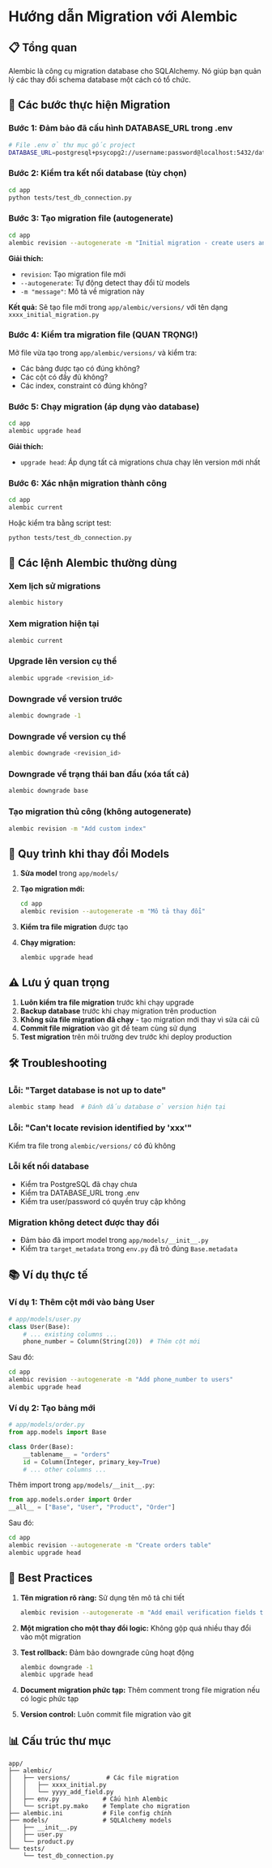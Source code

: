 # Hướng dẫn Migration với Alembic

## 📋 Tổng quan

Alembic là công cụ migration database cho SQLAlchemy. Nó giúp bạn quản lý các thay đổi schema database một cách có tổ chức.

## 🚀 Các bước thực hiện Migration

### Bước 1: Đảm bảo đã cấu hình DATABASE_URL trong .env

```bash
# File .env ở thư mục gốc project
DATABASE_URL=postgresql+psycopg2://username:password@localhost:5432/database_name
```

### Bước 2: Kiểm tra kết nối database (tùy chọn)

```bash
cd app
python tests/test_db_connection.py
```

### Bước 3: Tạo migration file (autogenerate)

```bash
cd app
alembic revision --autogenerate -m "Initial migration - create users and products tables"
```

**Giải thích:**

- `revision`: Tạo migration file mới
- `--autogenerate`: Tự động detect thay đổi từ models
- `-m "message"`: Mô tả về migration này

**Kết quả:** Sẽ tạo file mới trong `app/alembic/versions/` với tên dạng `xxxx_initial_migration.py`

### Bước 4: Kiểm tra migration file (QUAN TRỌNG!)

Mở file vừa tạo trong `app/alembic/versions/` và kiểm tra:

- Các bảng được tạo có đúng không?
- Các cột có đầy đủ không?
- Các index, constraint có đúng không?

### Bước 5: Chạy migration (áp dụng vào database)

```bash
cd app
alembic upgrade head
```

**Giải thích:**

- `upgrade head`: Áp dụng tất cả migrations chưa chạy lên version mới nhất

### Bước 6: Xác nhận migration thành công

```bash
cd app
alembic current
```

Hoặc kiểm tra bằng script test:

```bash
python tests/test_db_connection.py
```

## 📝 Các lệnh Alembic thường dùng

### Xem lịch sử migrations

```bash
alembic history
```

### Xem migration hiện tại

```bash
alembic current
```

### Upgrade lên version cụ thể

```bash
alembic upgrade <revision_id>
```

### Downgrade về version trước

```bash
alembic downgrade -1
```

### Downgrade về version cụ thể

```bash
alembic downgrade <revision_id>
```

### Downgrade về trạng thái ban đầu (xóa tất cả)

```bash
alembic downgrade base
```

### Tạo migration thủ công (không autogenerate)

```bash
alembic revision -m "Add custom index"
```

## 🔄 Quy trình khi thay đổi Models

1. **Sửa model** trong `app/models/`
2. **Tạo migration mới:**

   ```bash
   cd app
   alembic revision --autogenerate -m "Mô tả thay đổi"
   ```

3. **Kiểm tra file migration** được tạo
4. **Chạy migration:**

   ```bash
   alembic upgrade head
   ```

## ⚠️ Lưu ý quan trọng

1. **Luôn kiểm tra file migration** trước khi chạy upgrade
2. **Backup database** trước khi chạy migration trên production
3. **Không sửa file migration đã chạy** - tạo migration mới thay vì sửa cái cũ
4. **Commit file migration** vào git để team cùng sử dụng
5. **Test migration** trên môi trường dev trước khi deploy production

## 🛠️ Troubleshooting

### Lỗi: "Target database is not up to date"

```bash
alembic stamp head  # Đánh dấu database ở version hiện tại
```

### Lỗi: "Can't locate revision identified by 'xxx'"

Kiểm tra file trong `alembic/versions/` có đủ không

### Lỗi kết nối database

- Kiểm tra PostgreSQL đã chạy chưa
- Kiểm tra DATABASE_URL trong .env
- Kiểm tra user/password có quyền truy cập không

### Migration không detect được thay đổi

- Đảm bảo đã import model trong `app/models/__init__.py`
- Kiểm tra `target_metadata` trong `env.py` đã trỏ đúng `Base.metadata`

## 📚 Ví dụ thực tế

### Ví dụ 1: Thêm cột mới vào bảng User

```python
# app/models/user.py
class User(Base):
    # ... existing columns ...
    phone_number = Column(String(20))  # Thêm cột mới
```

Sau đó:

```bash
cd app
alembic revision --autogenerate -m "Add phone_number to users"
alembic upgrade head
```

### Ví dụ 2: Tạo bảng mới

```python
# app/models/order.py
from app.models import Base

class Order(Base):
    __tablename__ = "orders"
    id = Column(Integer, primary_key=True)
    # ... other columns ...
```

Thêm import trong `app/models/__init__.py`:

```python
from app.models.order import Order
__all__ = ["Base", "User", "Product", "Order"]
```

Sau đó:

```bash
cd app
alembic revision --autogenerate -m "Create orders table"
alembic upgrade head
```

## 🎯 Best Practices

1. **Tên migration rõ ràng:** Sử dụng tên mô tả chi tiết

   ```bash
   alembic revision --autogenerate -m "Add email verification fields to users"
   ```

2. **Một migration cho một thay đổi logic:** Không gộp quá nhiều thay đổi vào một migration

3. **Test rollback:** Đảm bảo downgrade cũng hoạt động

   ```bash
   alembic downgrade -1
   alembic upgrade head
   ```

4. **Document migration phức tạp:** Thêm comment trong file migration nếu có logic phức tạp

5. **Version control:** Luôn commit file migration vào git

## 📊 Cấu trúc thư mục

```
app/
├── alembic/
│   ├── versions/          # Các file migration
│   │   ├── xxxx_initial.py
│   │   └── yyyy_add_field.py
│   ├── env.py            # Cấu hình Alembic
│   └── script.py.mako    # Template cho migration
├── alembic.ini           # File config chính
├── models/               # SQLAlchemy models
│   ├── __init__.py
│   ├── user.py
│   └── product.py
└── tests/
    └── test_db_connection.py
```
